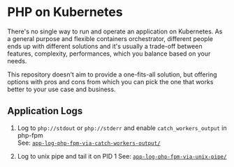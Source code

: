 # PHP on Kubernetes

There's no single way to run and operate an application on Kubernetes. As a general purpose and flexible containers orchestrator, different people ends up with different solutions and it's usually a trade-off between features, complexity, performances, which you balance based on your needs.

This repository doesn't aim to provide a one-fits-all solution, but offering options with pros and cons from which you can pick the one that works better to your use case and business.


## Application Logs

1. Log to `php://stdout` or `php://stderr` and enable `catch_workers_output` in php-fpm<br />
   See: [`app-log-php-fpm-via-catch-workers-output/`](app-log-php-fpm-via-catch-workers-output/)

2. Log to unix pipe and tail it on PID 1
   See: [`app-log-php-fpm-via-unix-pipe/`](app-log-php-fpm-via-unix-pipe/)

